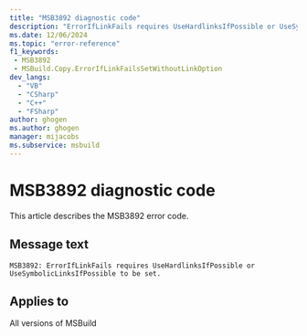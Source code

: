 ```yaml
---
title: "MSB3892 diagnostic code"
description: "ErrorIfLinkFails requires UseHardlinksIfPossible or UseSymbolicLinksIfPossible to be set."
ms.date: 12/06/2024
ms.topic: "error-reference"
f1_keywords:
 - MSB3892
 - MSBuild.Copy.ErrorIfLinkFailsSetWithoutLinkOption
dev_langs:
  - "VB"
  - "CSharp"
  - "C++"
  - "FSharp"
author: ghogen
ms.author: ghogen
manager: mijacobs
ms.subservice: msbuild
---
```


# MSB3892 diagnostic code

<!-- :::ErrorDefinitionDescription::: -->
<!-- :::editable-content name="introDescription"::: -->
This article describes the MSB3892 error code.
<!-- :::editable-content-end::: -->

## Message text

`MSB3892: ErrorIfLinkFails requires UseHardlinksIfPossible or UseSymbolicLinksIfPossible to be set.`

<!-- :::editable-content name="postOutputDescription"::: -->
<!--
{StrBegin="MSB3892: "} LOCALIZATION: Do not localize "ErrorIfLinkFails", "UseHardLinksIfPossible", or "UseSymbolicLinksIfPossible".
-->
<!-- :::editable-content-end::: -->
<!-- :::ErrorDefinitionDescription-end::: -->

## Applies to

All versions of MSBuild
